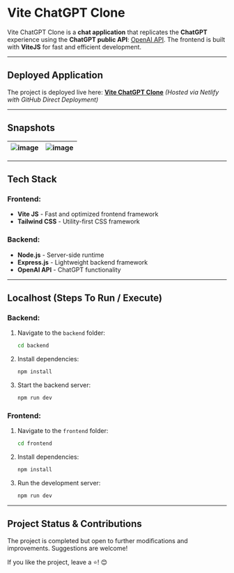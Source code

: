 # Vite ChatGPT Clone

Vite ChatGPT Clone is a **chat application** that replicates the **ChatGPT** experience using the **ChatGPT public API**: [OpenAI API](https://openai.com/api/). The frontend is built with **ViteJS** for fast and efficient development.

---

## Deployed Application

The project is deployed live here: [**Vite ChatGPT Clone**](https://vite-chatgpt-clone-client.netlify.app/) _(Hosted via Netlify with GitHub Direct Deployment)_

---

## Snapshots

| ![image](https://user-images.githubusercontent.com/68563695/226727488-a623230a-3015-4b4d-88ea-83027651a59b.JPG) | ![image](https://user-images.githubusercontent.com/68563695/189517297-777899f1-2abd-462d-9848-65d098bec292.png) |
| --------------------------------------------------------------------------------------------------------------- | --------------------------------------------------------------------------------------------------------------- |

---

## Tech Stack

### Frontend:

- **Vite JS** - Fast and optimized frontend framework
- **Tailwind CSS** - Utility-first CSS framework

### Backend:

- **Node.js** - Server-side runtime
- **Express.js** - Lightweight backend framework
- **OpenAI API** - ChatGPT functionality

---

## Localhost (Steps To Run / Execute)

### Backend:

1. Navigate to the `backend` folder:
   ```sh
   cd backend
   ```
2. Install dependencies:
   ```sh
   npm install
   ```
3. Start the backend server:
   ```sh
   npm run dev
   ```

### Frontend:

1. Navigate to the `frontend` folder:
   ```sh
   cd frontend
   ```
2. Install dependencies:
   ```sh
   npm install
   ```
3. Run the development server:
   ```sh
   npm run dev
   ```

---

## Project Status & Contributions

The project is completed but open to further modifications and improvements. Suggestions are welcome!

If you like the project, leave a ⭐! 😊
